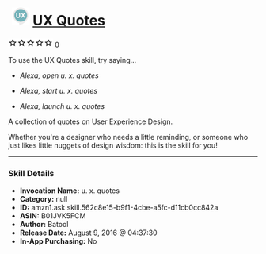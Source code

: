 # &nbsp;<img src="skill_icon" alt="UX Quotes icon" width="36"> [UX Quotes](http://alexa.amazon.com/#skills/amzn1.ask.skill.562c8e15-b9f1-4cbe-a5fc-d11cb0cc842a)
![0 stars](../../images/ic_star_border_black_18dp_1x.png)![0 stars](../../images/ic_star_border_black_18dp_1x.png)![0 stars](../../images/ic_star_border_black_18dp_1x.png)![0 stars](../../images/ic_star_border_black_18dp_1x.png)![0 stars](../../images/ic_star_border_black_18dp_1x.png) 0

To use the UX Quotes skill, try saying...

* *Alexa, open u. x. quotes*

* *Alexa, start u. x. quotes*

* *Alexa, launch u. x. quotes*

A collection of quotes on User Experience Design.

Whether you're a designer who needs a little reminding, or someone who just likes little nuggets of design wisdom: this is the skill for you!

***

### Skill Details

* **Invocation Name:** u. x. quotes
* **Category:** null
* **ID:** amzn1.ask.skill.562c8e15-b9f1-4cbe-a5fc-d11cb0cc842a
* **ASIN:** B01JVK5FCM
* **Author:** Batool
* **Release Date:** August 9, 2016 @ 04:37:30
* **In-App Purchasing:** No
